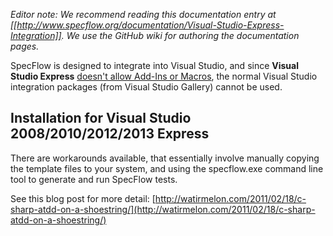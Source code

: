 _Editor note: We recommend reading this documentation entry at [[http://www.specflow.org/documentation/Visual-Studio-Express-Integration]]. We use the GitHub wiki for authoring the documentation pages._

SpecFlow is designed to integrate into Visual Studio, and since **Visual Studio Express** [doesn't allow Add-Ins or Macros](http://stackoverflow.com/questions/86562/what-is-missing-in-the-visual-studio-2008-express-editions), the normal Visual Studio integration packages (from Visual Studio Gallery) cannot be used.

## Installation for Visual Studio 2008/2010/2012/2013 Express

There are workarounds available, that essentially involve manually copying the template files to your system, and using the specflow.exe command line tool to generate and run SpecFlow tests.

See this blog post for more detail: [http://watirmelon.com/2011/02/18/c-sharp-atdd-on-a-shoestring/](http://watirmelon.com/2011/02/18/c-sharp-atdd-on-a-shoestring/) 
